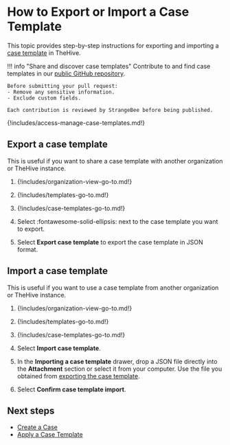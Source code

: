 # How to Export or Import a Case Template

This topic provides step-by-step instructions for exporting and importing a [case template](about-case-templates.md) in TheHive.

!!! info "Share and discover case templates"
    Contribute to and find case templates in our [public GitHub repository](https://github.com/StrangeBeeCorp/thehive-templates/tree/main/Case%20Templates).  
    
    Before submitting your pull request:  
    - Remove any sensitive information.  
    - Exclude custom fields.  
    
    Each contribution is reviewed by StrangeBee before being published.

{!includes/access-manage-case-templates.md!}

## Export a case template

This is useful if you want to share a case template with another organization or TheHive instance.

1. {!includes/organization-view-go-to.md!}

2. {!includes/templates-go-to.md!}

3. {!includes/case-templates-go-to.md!}

4. Select :fontawesome-solid-ellipsis: next to the case template you want to export.

5. Select **Export case template** to export the case template in JSON format.

## Import a case template

This is useful if you want to use a case template from another organization or TheHive instance.

1. {!includes/organization-view-go-to.md!}

2. {!includes/templates-go-to.md!}

3. {!includes/case-templates-go-to.md!}

4. Select **Import case template**.

5. In the **Importing a case template** drawer, drop a JSON file directly into the **Attachment** section or select it from your computer. Use the file you obtained from [exporting the case template](#export-a-case-template).

6. Select **Confirm case template import**.

<h2>Next steps</h2>

* [Create a Case](../../../../analyst-corner/cases/create-a-new-case.md#create-a-case-from-a-template)
* [Apply a Case Template](../../../../analyst-corner/cases/apply-a-case-template.md)